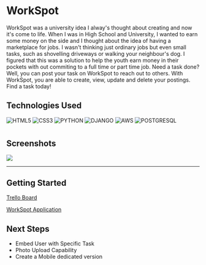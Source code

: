 <h1>WorkSpot</h1>

WorkSpot was a university idea I alway's thought about creating and now it's come to life. When I was in High School and University, I wanted to earn some money on the side and I thought about the idea of having a marketplace for jobs. I wasn't thinking just ordinary jobs but even small tasks, such as shovelling driveways or walking your neighbour's dog. I figured that this was a solution to help the youth earn money in their pockets with out commiting to a full time or part time job. Need a task done? Well, you can post your task on WorkSpot to reach out to others. With WorkSpot, you are able to create, view, update and delete your postings. Find a task today! 

<h2>Technologies Used</h2>

 ![HTML5](https://img.shields.io/badge/HTML5-E34F26?style=for-the-badge&logo=html5&logoColor=white)
 ![CSS3](https://img.shields.io/badge/css3-%231572B6.svg?style=for-the-badge&logo=css3&logoColor=white)
 ![PYTHON](https://img.shields.io/badge/Python-FFD43B?style=for-the-badge&logo=python&logoColor=blue)
 ![DJANGO](https://img.shields.io/badge/Django-092E20?style=for-the-badge&logo=django&logoColor=green)
 ![AWS](https://img.shields.io/badge/Amazon_AWS-FF9900?style=for-the-badge&logo=amazonaws&logoColor=white)
 ![POSTGRESQL](https://img.shields.io/badge/PostgreSQL-316192?style=for-the-badge&logo=postgresql&logoColor=white)
 
# <h2>Screenshots</h2>

<img src="nothing"/>

<hr>


<h2>Getting Started</h2>

<a href="https://trello.com/b/lCcHZUGh/project-4">Trello Board</a>

<a href="pending">WorkSpot Application</a>

<h2>Next Steps</h2>

<ul>
  <li>Embed User with Specific Task</li>
  <li>Photo Upload Capability</li>
  <li>Create a Mobile dedicated version</li>
</ul>
